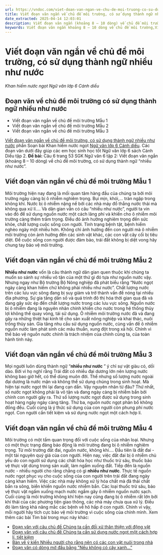 ```yaml
---
url: https://vndoc.com/viet-doan-van-ngan-ve-chu-de-moi-truong-co-su-dung-thanh-ngu-nhieu-nhu-nuoc-254841
title: Viết đoạn văn ngắn về chủ đề môi trường, có sử dụng thành ngữ nhiều như nước - Khan hiếm nước ngọt Ngữ văn lớp 6 Cánh diều - VnDoc.com
date_extracted: 2025-04-14 12:03:01
description: Viết đoạn văn ngắn (khoảng 8 – 10 dòng) về chủ đề môi trường, có sử dụng thành ngữ nhiều như nước giúp các em học sinh học tốt Ngữ văn 6 tập 2 Cánh diều.
keywords: Viết đoạn văn ngắn khoảng 8 – 10 dòng về chủ đề môi trường,Viết đoạn văn ngắn về chủ đề môi trường,Viết đoạn văn ngắn về chủ đề môi trường có sử dụng thành ngữ,Ngữ văn lớp 6 Cánh diều,soạn bài Khan hiếm nước ngọt,soạn văn Khan hiếm nước ngọt
---
```


# Viết đoạn văn ngắn về chủ đề môi trường, có sử dụng thành ngữ nhiều như nước
 _Khan hiếm nước ngọt Ngữ văn lớp 6 Cánh diều_
## **Đoạn văn về chủ đề môi trường có sử dụng thành ngữ nhiều như nước**
  * Viết đoạn văn ngắn về chủ đề môi trường Mẫu 1
  * Viết đoạn văn ngắn về chủ đề môi trường Mẫu 2
  * Viết đoạn văn ngắn về chủ đề môi trường Mẫu 3

[Viết đoạn văn ngắn về chủ đề môi trường, có sử dụng thành ngữ nhiều như nước](<https://vndoc.com/viet-doan-van-ngan-ve-chu-de-moi-truong-co-su-dung-thanh-ngu-nhieu-nhu-nuoc-254841>) phần Soạn bài Khan hiếm nước ngọt [Ngữ văn lớp 6 Cánh diều](<https://vndoc.com/ngu-van-6-sach-canh-dieu>). Các đoạn văn dưới đây giúp các em học sinh học tốt Ngữ văn lớp 6  sách Cánh Diều tập 2.
**Đề bài:** Câu 6 trang 53 SGK Ngữ văn 6 tập 2: Viết đoạn văn ngắn \(khoảng 8 – 10 dòng\) về chủ đề môi trường, có sử dụng thành ngữ “nhiều như nước”.
## Viết đoạn văn ngắn về chủ đề môi trường Mẫu 1
Môi trường hiện nay đang là mối quan tâm hàng đầu của chúng ta bởi môi trường ngày càng bị ô nhiễm nghiêm trọng. Bụi mịn, khói,... tràn ngập trong không khí. Nước bị ô nhiễm nặng nề bởi các nhà máy đổ thẳng nước thải mà không qua xử lí.... Và dân gian vẫn có câu “nhiều như nước”, người ta vin vào đó để sử dụng nguồn nước một cách lãng phí và khiến cho ô nhiễm môi trường càng thêm trầm trọng. Điều đó ảnh hưởng nghiêm trọng đến sức khỏe, chất lượng cuộc sống con người. Tình trạng bệnh tật, bệnh hiểm nghèo ngày một nhiều hơn. Không chỉ ảnh hưởng đến con người mà ô nhiễm môi trường còn ảnh hưởng đến các sinh vật khác, các con vật cây cối bị tiêu diệt. Để cuộc sống con người được đảm bảo, trái đất không bị diệt vong hãy chung tay bảo vệ môi trường.
## Viết đoạn văn ngắn về chủ đề môi trường Mẫu 2
**Nhiều như nước** vốn là câu thành ngữ dân gian quen thuộc khi chúng ta muốn so sánh sự nhiều vô tận của một thứ gì đó tựa như nguồn nước vậy. Nhưng ngay như Bộ trường Bộ Nông nghiệp đã phát biểu rằng “Nước ngọt ngày càng khan hiếm chứ không phải nhiều như nước”. Chất lượng nước trên các lưu vực sông đang bị suy giảm và trở thành vấn đề nóng tại nhiều địa phương. Sự gia tăng dân số và quá trình đô thị hóa thời gian qua đã và đang gây sức ép đến chất lượng nước trong các lưu vực sông. Nguồn nước bị ô nhiễm đang là nguyên nhân chính khiến cho nước trong hệ thống thủy lợi không thể quay vòng, tái sử dụng. Ô nhiễm môi trường nước đã và đang gây ra những thiệt hại kinh tế cho sản xuất nông nghiệp và khai thác, nuôi trồng thủy sản. Gia tăng nhu cầu sử dụng nguồn nước, cùng vấn đề ô nhiễm nguồn nước làm phát sinh các mâu thuẫn, xung đột trong xã hội. Chính vì thế bảo vệ nguồn nước chính là trách nhiệm của chính cũng ta, của toàn hành tinh này.
## Viết đoạn văn ngắn về chủ đề môi trường Mẫu 3
Mọi người luôn dùng thành ngữ “**nhiều như nước** ” ý chỉ sự vật giàu có, dồi dào. Bởi vì họ nghĩ rằng Trái đất có nhiều đại dương lớn nên lượng nước không bao giờ hết, có thể dùng muôn đời. Thế nhưng số lượng nước ngoài đại dương là nước mặn và không thể sử dụng chúng trong sinh hoạt. Mà hiện tại nước ngọt thì lại đang cạn dần. Vậy nguyên nhân từ đâu? Thứ nhất, số nước ngọt không phải là vô tận và đang ngày càng bị nhiễm bẩn bởi chính con người gây ra. Thứ số lượng nước ngọt được sử dụng trong sinh hoạt hàng ngày ngày càng tăng. Thứ ba, nguồn nước ngọt phân bố không đồng đều. Cuối cùng là ý thức sử dụng của con người còn phung phí nước ngọt. Con người cần tiết kiệm và sử dụng nước ngọt một cách hợp lí.
## Viết đoạn văn ngắn về chủ đề môi trường Mẫu 4
Môi trường có một tầm quan trọng đối với cuộc sống của nhân loại. Nhưng có một thực trạng đáng báo động là môi trường đang bị ô nhiễm nghiêm trọng. Từ môi trường đất đai, nguồn nước, không khí…. Đầu tiên là đất đai - một tài nguyên quý giá của con người. Hiện nay, việc đất đai bị ô nhiễm chủ yếu do con người sử dụng các chất hóa học như thuốc trừ sâu, thuốc bảo vệ thực vật dùng trong sản xuất, làm ngấm xuống đất. Tiếp đến là nguồn nước - nhiều người cho rằng chẳng có gì **nhiều như nước**. Thực tế nguồn nước ngọt phục vụ cho cuộc sống của con người trên trái đất đang ngày càng khan hiếm. Việc các nhà máy không xử lý hóa chất mà đã thải chất bẩn ra sông, biển khiến nguồn nước nhiễm bẩn. Các loại thuốc trừ sâu, bảo vệ thực vật ngấm xuống mạch nước ngầm gây ô nhiễm nguồn nước sạch. Cuối cùng là môi trường không khí hiện nay cũng đang bị ô nhiễm rất lớn bởi khí thải của các phương tiện giao thông, các nhà máy chưa qua xử lý. Điều đó làm tăng khả năng mắc các bệnh về hô hấp ở con người. Chính vì vậy, mỗi người hãy tích cực bảo vệ môi trường vì cuộc sống của chính mình.
Xem thêm các bài Tìm bài trong mục này khác:
  * [Đoạn văn với câu chủ đề Chúng ta cần đối xử thân thiện với động vật](</viet-mot-doan-van-ngan-voi-cau-chu-de-chung-ta-can-doi-xu-than-thien-voi-dong-vat-254845>)
  * [Đoạn văn với câu chủ đề Chúng ta cần sử dụng nước ngọt một cách hợp lí, tiết kiệm](<https://vndoc.com/doan-van-ngan-voi-cau-chu-de-chung-ta-can-su-dung-nuoc-ngot-mot-cach-hop-li-tiet-kiem-254849>)
  * [Bàn về ý kiến Nhiều người cho rằng nên có các con vật nuôi trong nhà](</nhieu-nguoi-cho-rang-nen-co-cac-con-vat-nuoi-trong-nha-254836>)
  * [Đoạn văn có dòng mở đầu bằng "Nếu không có cây xanh...”](</viet-mot-doan-van-mo-dau-bang-neu-khong-co-cay-xanh-254857>)

